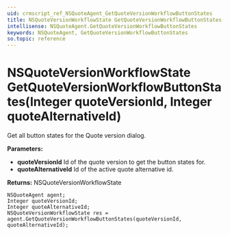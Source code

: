 ```yaml
---
uid: crmscript_ref_NSQuoteAgent_GetQuoteVersionWorkflowButtonStates
title: NSQuoteVersionWorkflowState GetQuoteVersionWorkflowButtonStates(Integer quoteVersionId, Integer quoteAlternativeId)
intellisense: NSQuoteAgent.GetQuoteVersionWorkflowButtonStates
keywords: NSQuoteAgent, GetQuoteVersionWorkflowButtonStates
so.topic: reference
---
```


# NSQuoteVersionWorkflowState GetQuoteVersionWorkflowButtonStates(Integer quoteVersionId, Integer quoteAlternativeId)

Get all button states for the Quote version dialog.

**Parameters:**
 - **quoteVersionId** Id of the quote version to get the button states for.
 - **quoteAlternativeId** Id of the active quote alternative id.

**Returns:** NSQuoteVersionWorkflowState

```crmscript
NSQuoteAgent agent;
Integer quoteVersionId;
Integer quoteAlternativeId;
NSQuoteVersionWorkflowState res = agent.GetQuoteVersionWorkflowButtonStates(quoteVersionId, quoteAlternativeId);
```

